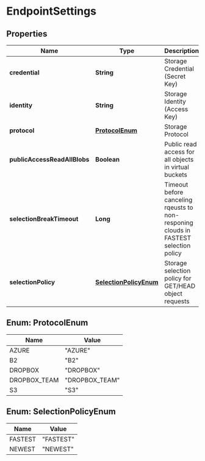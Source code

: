 
# EndpointSettings

## Properties
Name | Type | Description | Notes
------------ | ------------- | ------------- | -------------
**credential** | **String** | Storage Credential (Secret Key) |  [optional]
**identity** | **String** | Storage Identity (Access Key) |  [optional]
**protocol** | [**ProtocolEnum**](#ProtocolEnum) | Storage Protocol |  [optional]
**publicAccessReadAllBlobs** | **Boolean** | Public read access for all objects in virtual buckets |  [optional]
**selectionBreakTimeout** | **Long** | Timeout before canceling rqeusts to non-responing clouds in FASTEST selection policy |  [optional]
**selectionPolicy** | [**SelectionPolicyEnum**](#SelectionPolicyEnum) | Storage selection policy for GET/HEAD object requests |  [optional]


<a name="ProtocolEnum"></a>
## Enum: ProtocolEnum
Name | Value
---- | -----
AZURE | &quot;AZURE&quot;
B2 | &quot;B2&quot;
DROPBOX | &quot;DROPBOX&quot;
DROPBOX_TEAM | &quot;DROPBOX_TEAM&quot;
S3 | &quot;S3&quot;


<a name="SelectionPolicyEnum"></a>
## Enum: SelectionPolicyEnum
Name | Value
---- | -----
FASTEST | &quot;FASTEST&quot;
NEWEST | &quot;NEWEST&quot;




